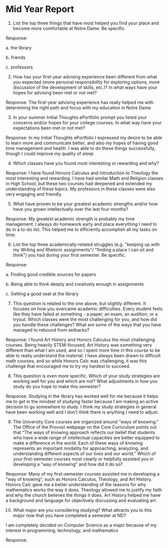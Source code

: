 # Mid Year Report

 
1. List the top three things that have most helped you find your place and become more comfortable at Notre Dame. Be specific.

Response:

a. the library

b. friends

c. professors
 
2. How has your first-year advising experience been different from what you expected (more personal responsibility for exploring options, more discussion of the development of skills, etc.)? In what ways have your hopes for advising been met or not met?

Response:
The first-year advising experience has really helped me with determining the right path and focus with my education in Notre Dame 
 
3. In your summer Initial Thoughts ePortfolio prompt you listed your concerns and/or hopes for your college courses. In what way have your expectations been met or not met?

Response:
In my Initial Thoughts ePortfolio I expressed my desire to be able to learn more and communicate better, and also my hopes of having good time management and health. I was able to do these things successfully, though I could improve my quality of sleep
 
4. Which classes have you found most interesting or rewarding and why?

Response:
I have found Honors Calculus and Introduction to Theology the most interesting and rewarding. I have had similar Math and Religion classes in High School, but these two courses had deepened and extended my understanding of these topics. My professors in these classes were also very engaging and friendly. 

5. What have proven to be your greatest academic strengths and/or how have you grown intellectually over the last four months? 

Response:
My greatest academic strength is probably my time management. I always do homework early and place everything I need to do in a to-do list. This helped me to efficiently accomplish all my tasks on time.

6. List the top three academically-related struggles (e.g. "keeping up with my Writing and Rhetoric assignments"/ "finding a place I can sit and think") you had during your first semester. Be specific.

Response:

a. Finding good credible sources for papers

b. Being able to think deeply and creatively enough in assignments

c. Getting a good seat at the library

7. This question is related to the one above, but slightly different. It focuses on how you overcame academic difficulties. Every student feels like they have failed at something - a paper, an exam, an audition, or a tryout. Which classes were the most challenging for you, and how did you handle these challenges? What are some of the ways that you have managed to rebound from setbacks? 

Response:
I found Art History and Honors Calculus the most challenging courses. Being heavily STEM-focused, Art History was something very different than what I am used, and so I spent more time in this course to be able to really understand the material. I have always been drawn to difficult math courses, and so while Honors Calc was challenging, it was this challenge that encouraged me to try my hardest to succeed.
 
8. This question is even more specific. Which of your study strategies are working well for you and which are not? What adjustments in how you study do you hope to make this semester? 

Response:
Studying in the library has worked well for me because it helps me to get in the mindset of studying faster because I am making an active decision to go somewhere to study. I think my study strategies in general have been working well and I don't think there is anything I need to adjust.

 
9. The University Core courses are organized around “ways of knowing.” The Office of the Provost webpage on the Core Curriculum points out that “The ways of knowing approach reflects our belief that students who have a wide range of intellectual capacities are better equipped to make a difference in the world. Each of these ways of knowing represents an important modality for approaching, analyzing, and understanding different aspects of our lives and our world.” Which of your first-semester courses most clearly or helpfully assisted you in developing a "way of knowing" and how did it do so?

Response:
Many of my first-semester courses assisted me in developing a "way of knowing", such as Honors Calculus, Theology, and Art History. Honors Calc gave me a better understanding of the reasons for why mathematics works the way it does. Theology allowed me to justify my faith and why the church believes the things it does. Art History helped me have a background and language for objectively discussing and evaluating art.

10. What major are you considering studying?  What attracts you to this major now that you have completed a semester at ND?

I am completely decided on Computer Science as a major because of my interest in programming, technology, and mathematics

Response: 